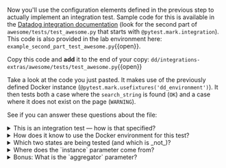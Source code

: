Now you'll use the configuration elements defined in the previous step to actually implement an integration test. Sample code for this is available in the [Datadog integration documentation](https://docs.datadoghq.com/developers/integrations/new_check_howto/?tab=configurationtemplate#integration-test) (look for the second part of `awesome/tests/test_awesome.py` that starts with `@pytest.mark.integration`). This code is also provided in the lab environment here: `example_second_part_test_awesome.py`{{open}}.

Copy this code and **add** it to the end of your copy: `dd/integrations-extras/awesome/tests/test_awesome.py`{{open}}

Take a look at the code you just pasted. It makes use of the previously defined Docker instance (`@pytest.mark.usefixtures('dd_environment')`). It then tests both a case where the `search_string` is found (`OK`) and a case where it does not exist on the page (`WARNING`).

See if you can answer these questions about the file:
<details>
  <summary>This is an integration test — how is that specified?</summary>
  
  - From the pytest `mark`.
  
</details>
<details>
  <summary>How does it know to use the Docker environment for this test?</summary>
  
  - It is specified in the `usefixtures` mark.
  
</details>
<details>
  <summary>Which two states are being tested (and which is _not_)?</summary>
  
  - `OK` and `WARNING` are being tested. `CRITICAL` is not.
  
</details>
<details>
  <summary>Where does the `instance` parameter come from?</summary>
  
  - This is `yield`ed from `dd_environment`.
  
</details>
<details>
  <summary>Bonus: What is the `aggregator` parameter?</summary>
  
  - This is the Datadog aggregator that collects the information from all the checks. So after performing each check with `c.check(instance)`, you assert the status you want exists in the aggregator with `aggregator.assert_service_check()`. 
  
</details>
